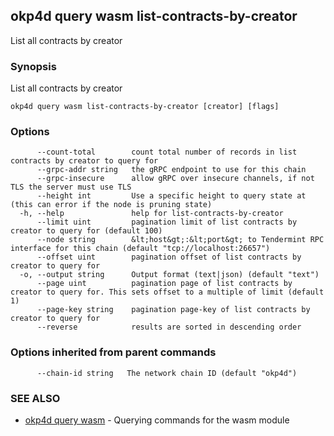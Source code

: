 ## okp4d query wasm list-contracts-by-creator

List all contracts by creator

### Synopsis

List all contracts by creator

```
okp4d query wasm list-contracts-by-creator [creator] [flags]
```

### Options

```
      --count-total        count total number of records in list contracts by creator to query for
      --grpc-addr string   the gRPC endpoint to use for this chain
      --grpc-insecure      allow gRPC over insecure channels, if not TLS the server must use TLS
      --height int         Use a specific height to query state at (this can error if the node is pruning state)
  -h, --help               help for list-contracts-by-creator
      --limit uint         pagination limit of list contracts by creator to query for (default 100)
      --node string        &lt;host&gt;:&lt;port&gt; to Tendermint RPC interface for this chain (default "tcp://localhost:26657")
      --offset uint        pagination offset of list contracts by creator to query for
  -o, --output string      Output format (text|json) (default "text")
      --page uint          pagination page of list contracts by creator to query for. This sets offset to a multiple of limit (default 1)
      --page-key string    pagination page-key of list contracts by creator to query for
      --reverse            results are sorted in descending order
```

### Options inherited from parent commands

```
      --chain-id string   The network chain ID (default "okp4d")
```

### SEE ALSO

* [okp4d query wasm](okp4d_query_wasm.md)	 - Querying commands for the wasm module
